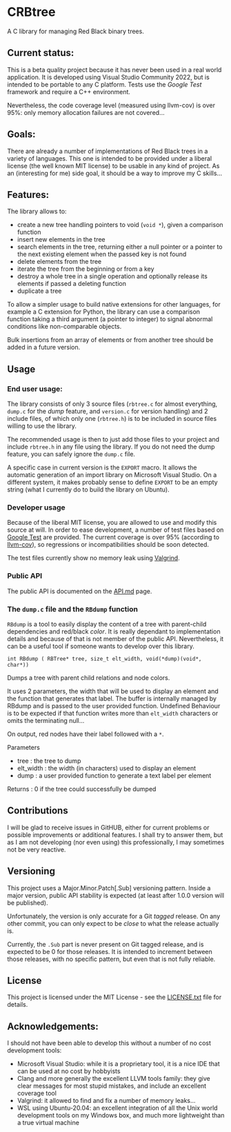 # CRBtree

A C library for managing Red Black binary trees.

## Current status:

This is a beta quality project because it has never been used in a real world
application. It is developed using Visual
Studio Community 2022, but is intended to be portable to any C platform.
Tests use the *Google Test* framework and require a C++ environment.

Nevertheless, the code coverage level (measured using llvm-cov) is over 95%:
only memory allocation failures are not covered...

## Goals:

There are already a number of implementations of Red Black trees in a
 variety of languages. This one is intended to be provided under a
 liberal license (the well known MIT license) to be usable in any kind of 
 project. As an (interesting for me) side goal, it should be a way to 
 improve my C skills...

## Features:

The library allows to:

* create a new tree handling pointers to void (`void *`), given a
 comparison function
* insert new elements in the tree
* search elements in the tree, returning either a null pointer or a pointer
 to the next existing element when the passed key is not found
* delete elements from the tree
* iterate the tree from the beginning or from a key
* destroy a whole tree in a single operation and optionally release its
 elements if passed a deleting function
* duplicate a tree

To allow a simpler usage to build native extensions for other languages,
for example a C extension for Python, the library can use a comparison
function taking a third argument (a pointer to integer) to signal
abnormal conditions like non-comparable objects.

Bulk insertions from an array of elements or from another tree should be
added in a future version.

## Usage

### End user usage:

The library consists of only 3 source files (`rbtree.c` for almost everything,
  `dump.c` for the *dump* feature, and `version.c` for version handling) and 2 include files, of which only one
 (`rbtree.h`) is to be included in source files willing to use the library.

The recommended usage is then to just add those files to your project and
 include `rbtree.h` in any file using the library. If you do not need the
 dump feature, you can safely ignore the `dump.c` file.

A specific case in current version is the `EXPORT` macro. It allows the
automatic generation of an import library on Microsoft Visual Studio. On 
a different system, it makes probably sense to define `EXPORT` to be an
empty string (what I currently do to build the library on Ubuntu).

### Developer usage

Because of the liberal MIT license, you are allowed to use and modify this
source at will. In order to ease development, a number of test files based
on [Google Test](https://github.com/google/googletest) are provided. The
current coverage is over 95% (according to
[llvm-cov](https://llvm.org/docs/CommandGuide/llvm-cov.html)), so regressions 
or incompatibilities should be soon detected.

The test files currently show no memory leak using 
[Valgrind](https://valgrind.org/).

### Public API

The public API is documented on the [API.md](API.md) page.

### The `dump.c` file and the `RBdump` function

`RBdump` is a tool to easily display the content of a tree  with parent-child
dependencies and red/black *color*. It is really dependant to implementation
details and because of that is not member of the public API. Nevertheless, it
can be a useful tool if someone wants to develop over this library.

```
int RBdump ( RBTree* tree, size_t elt_width, void(*dump)(void*, char*))
```

Dumps a tree with parent child relations and node colors.
 
It uses 2 parameters, the width that will be used to display an element
and the function that generates that label. The buffer is internally
managed by RBdump and is passed to the user provided function. Undefined
Behaviour is to be expected if that function writes more than `elt_width`
characters or omits the terminating null...
 
On output, red nodes have their label followed with a `*`.

Parameters

* tree : the tree to dump
* elt_width : the width (in characters) used to display an element
* dump : a user provided function to generate a text label per element

Returns
    : 0 if the tree could successfully be dumped

## Contributions

I will be glad to receive issues in GitHUB, either for current problems or
possible improvements or additional features. I shall try to answer them, but
as I am not developing (nor even using) this professionally, I may sometimes
not be very reactive.

## Versioning
This project uses a Major.Minor.Patch[.Sub] versioning pattern. Inside
 a major version, public API stability is expected (at least after 1.0.0
 version will be published).

Unfortunately, the version is only accurate for a Git *tagged* release. On
any other commit, you can only expect to be *close* to what the release
actually is.

Currently, the `.Sub` part is never present on Git tagged release, and is
expected to be 0 for those releases. It is intended to increment between
those releases, with no specific pattern, but even that is not fully
reliable.

## License
This project is licensed under the MIT License - see the
[LICENSE.txt](LICENSE.TXT) file for details.

## Acknowledgements:

I should not have been able to develop this without a number of no cost
development tools:

* Microsoft Visual Studio: while it is a proprietary tool, it is a nice IDE
that can be used at no cost by hobbyists
* Clang and more generally the excellent LLVM tools family: they give 
clear messages for most stupid mistakes, and include an excellent coverage
tool
* Valgrind: it allowed to find and fix a number of memory leaks...
* WSL using Ubuntu-20.04: an excellent integration of all the Unix world
development tools on my Windows box, and much more lightweight than a true
virtual machine